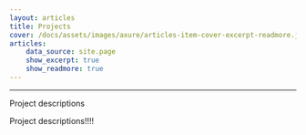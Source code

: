 ```yaml
---
layout: articles
title: Projects
cover: /docs/assets/images/axure/articles-item-cover-excerpt-readmore.jpg
articles:
    data_source: site.page
    show_excerpt: true
    show_readmore: true
---
```


<div class="article__content" markdown="1">

---

Project descriptions

<!--more-->
Project descriptions!!!!
